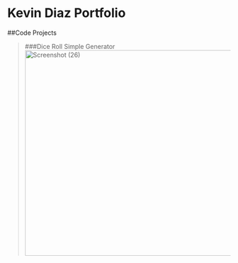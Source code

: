 # Kevin Diaz Portfolio

##Code Projects
>
>###Dice Roll
>Simple Generator<img width="526" height="464" alt="Screenshot (26)" src="https://github.com/user-attachments/assets/2b7cfb32-c117-4a7b-bc48-c4b379bfaf9d" />
